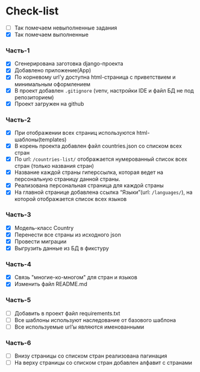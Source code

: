 # Check-list
- [ ] Так помечаем невыполненные задания
- [x] Так помечаем выполненные

### Часть-1
- [x] Сгенерирована заготовка django-проекта
- [x] Добавлено приложение(App)
- [x] По корневому url'у доступна html-страница с приветствием и минимальным оформлением
- [x] В проект добавлен `.gitignore` (venv, настройки IDE и файл БД не под репозиторием)
- [x] Проект загружен на github

### Часть-2
- [x] При отображении всех страниц используются html-шаблоны(templates)
- [x] В корень проекта добавлен файл countries.json со списком всех стран
- [x] По url: `/countries-list/` отображается нумерованный список всех стран (только названия стран)
- [x] Название каждой страны гиперссылка, которая ведет на персональную страницу данной страны.
- [x] Реализована персональная страница для каждой страны
- [x] На главной странице добавлена ссылка “Языки”(url: `/languages/`), на которой отображается список всех языков

### Часть-3
- [x] Модель-класс Country
- [x] Перенести все страны из исходного json
- [x] Провести миграции
- [x] Выгрузить данные из БД в фикстуру

### Часть-4
- [x] Связь "многие-ко-многом" для стран и языков
- [x] Изменить файл README.md

### Часть-5
- [ ] Добавить в проект файл requirements.txt
- [ ] Все шаблоны используют наследование от базового шаблона
- [ ] Все используемые url’ы являются именованными

### Часть-6
- [ ] Внизу страницы со списком стран реализована пагинация
- [ ] На верху страницы со списком стран добавлен алфавит с странами